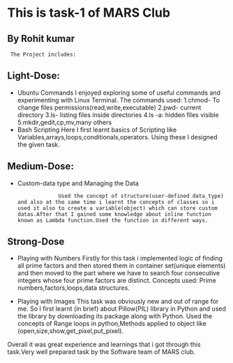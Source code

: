 # This is task-1 of MARS Club
## By Rohit kumar
     
     The Project includes:
    
## Light-Dose:
* Ubuntu Commands
                 I enjoyed exploring some of useful commands and experimenting with Linux Terminal.
                 The commands used:
                               1.chmod- To change files permissions(read,write,executable)
                               2.pwd- current directory
                               3.ls- listing files inside directories
                               4.ls -a: hidden files visible
                               5.mkdir,gedit,cp,mv,many others
* Bash Scripting 
                  Here I first learnt basics of Scripting like Variables,arrays,loops,conditionals,operators.
                  Using these I designed the given task.

## Medium-Dose:
* Custom-data type and Managing the Data 

                   Used the concept of structure(user-defined data_type) and also at the same time i learnt the concepts of classes so i used it also to create a variable(object) which can store custom datas.After that I gained some knowledge about inline function known as Lambda function.Used the function in different ways.

## Strong-Dose
* Playing with Numbers
                       Firstly for this task i implemented logic of finding all prime factors and then stored them in container set(unique elements) and then moved to the part where we have to search four consecutive integers whose four prime factors are distinct.
                       Concepts used: Prime numbers,factors,loops,data structures.

* Playing with Images 
                      This task was obviously new and out of range for me.
                      So I first learnt (in brief) about Pillow(PIL) library in Python and used the library by downloading its package along with Python.
                      Used the concepts of Range loops in python,Methods applied to object like (open,size,show,get_pixel,put_pixel).

 Overall it was great experience and learnings that i got through this task.Very well prepared task by the Software team of MARS club.
